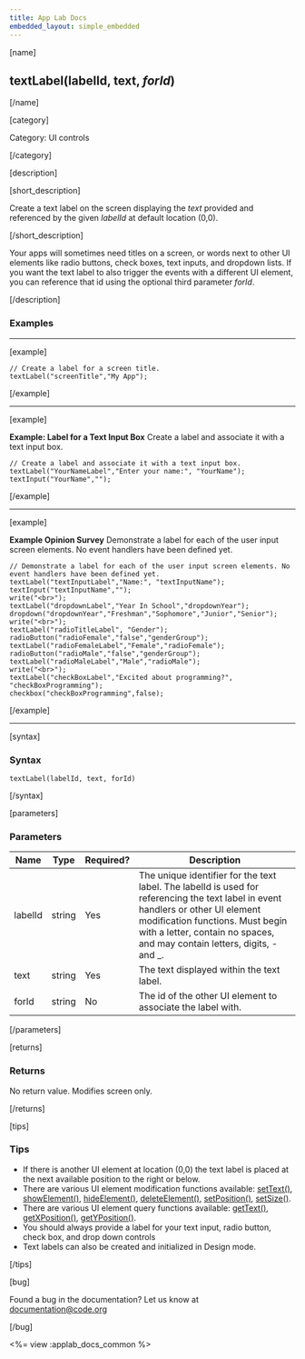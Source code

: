 ```yaml
---
title: App Lab Docs
embedded_layout: simple_embedded
---
```


[name]

## textLabel(labelId, text, *forId*)

[/name]

[category]

Category: UI controls

[/category]

[description]

[short_description]

Create a text label on the screen displaying the *text* provided and referenced by the given *labelId* at default location (0,0).

[/short_description]

Your apps will sometimes need titles on a screen, or words next to other UI elements like radio buttons, check boxes, text inputs, and dropdown lists. If you want the text label to also trigger the events with a different UI element, you can reference that id using the optional third parameter *forId*.

[/description]

### Examples
____________________________________________________

[example]


```
// Create a label for a screen title.
textLabel("screenTitle","My App");
```

[/example]
____________________________________________________
[example]

**Example: Label for a Text Input Box** Create a label and associate it with a text input box.

```
// Create a label and associate it with a text input box.
textLabel("YourNameLabel","Enter your name:", "YourName");
textInput("YourName","");
```

[/example]
____________________________________________________
[example]

**Example Opinion Survey** Demonstrate a label for each of the user input screen elements. No event handlers have been defined yet.

```
// Demonstrate a label for each of the user input screen elements. No event handlers have been defined yet.
textLabel("textInputLabel","Name:", "textInputName");
textInput("textInputName","");
write("<br>");
textLabel("dropdownLabel","Year In School","dropdownYear");
dropdown("dropdownYear","Freshman","Sophomore","Junior","Senior");
write("<br>");
textLabel("radioTitleLabel", "Gender");
radioButton("radioFemale","false","genderGroup");
textLabel("radioFemaleLabel","Female","radioFemale");
radioButton("radioMale","false","genderGroup");
textLabel("radioMaleLabel","Male","radioMale");
write("<br>");
textLabel("checkBoxLabel","Excited about programming?", "checkBoxProgramming");
checkbox("checkBoxProgramming",false);
```

[/example]
____________________________________________________
[syntax]

### Syntax

```
textLabel(labelId, text, forId)
```

[/syntax]

[parameters]

### Parameters

| Name  | Type | Required? | Description |
|-----------------|------|-----------|-------------|
| labelId | string | Yes | The unique identifier for the text label. The labelId is used for referencing the text label in event handlers or other UI element modification functions. Must begin with a letter, contain no spaces, and may contain letters, digits, - and _. |
| text | string | Yes | The text displayed within the text label. |
| forId | string | No | The id of the other UI element to associate the label with. |

[/parameters]

[returns]

### Returns
No return value. Modifies screen only.

[/returns]

[tips]

### Tips
- If there is another UI element at location (0,0) the text label is placed at the next available position to the right or below.
- There are various UI element modification functions available: [setText()](/applab/docs/setText), [showElement()](/applab/docs/showElement), [hideElement()](/applab/docs/hideElement), [deleteElement()](/applab/docs/deleteElement), [setPosition()](/applab/docs/setPosition), [setSize()](/applab/docs/setSize). 
- There are various UI element query functions available: [getText()](/applab/docs/getText), [getXPosition()](/applab/docs/getXPosition), [getYPosition()](/applab/docs/getYPosition).
- You should always provide a label for your text input, radio button, check box, and drop down controls
- Text labels can also be created and initialized in Design mode.

[/tips]

[bug]

Found a bug in the documentation? Let us know at documentation@code.org

[/bug]

<%= view :applab_docs_common %>
	